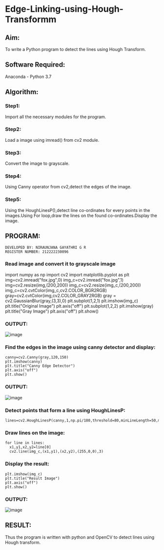 # Edge-Linking-using-Hough-Transformm

## Aim:
To write a Python program to detect the lines using Hough Transform.

## Software Required:
Anaconda - Python 3.7

## Algorithm:

### Step1:
Import all the necessary modules for the program.
### Step2: 
Load a image using imread() from cv2 module.
### Step3: 
Convert the image to grayscale.
### Step4: 
Using Canny operator from cv2,detect the edges of the image.
### Step5:
Using the HoughLinesP(),detect line co-ordinates for every points in the images.Using For loop,draw the lines on the found co-ordinates.Display the image.

## PROGRAM:
```
DEVELOPED BY: NIRAUNJANA GAYATHRI G R
REGISTER NUMBER: 212222230096
```

### Read image and convert it to grayscale image

import numpy as np
import cv2
import matplotlib.pyplot as plt
img=cv2.imread("fox.jpg",0)
img_c=cv2.imread("fox.jpg",1)
img=cv2.resize(img,(200,200))
img_c=cv2.resize(img_c,(200,200))
img_c=cv2.cvtColor(img_c,cv2.COLOR_BGR2RGB)
gray=cv2.cvtColor(img,cv2.COLOR_GRAY2RGB)
gray = cv2.GaussianBlur(gray,(3,3),0)
plt.subplot(1,2,1)
plt.imshow(img_c)
plt.title("Original Image")
plt.axis("off")
plt.subplot(1,2,2)
plt.imshow(gray)
plt.title("Gray Image")
plt.axis("off")
plt.show()

### OUTPUT:

![image](https://github.com/niraunjana/Edge-Linking-using-Hough-Transformm/assets/119395610/0dd4e6c0-9023-49b2-a65b-02281b48091f)

### Find the edges in the image using canny detector and display:
```
canny=cv2.Canny(gray,120,150)
plt.imshow(canny)
plt.title("Canny Edge Detector")
plt.axis("off")
plt.show()
```

### OUTPUT:
![image](https://github.com/niraunjana/Edge-Linking-using-Hough-Transformm/assets/119395610/562fe72a-4cb4-4c47-b88d-0f72bed60467)


### Detect points that form a line using HoughLinesP:
```
lines=cv2.HoughLinesP(canny,1,np.pi/180,threshold=80,minLineLength=50,maxLineGap=250)
```

### Draw lines on the image:
```
for line in lines:
  x1,y1,x2,y2=line[0]
  cv2.line(img_c,(x1,y1),(x2,y2),(255,0,0),3)
```

### Display the result:
```
plt.imshow(img_c)
plt.title("Result Image")
plt.axis("off")
plt.show()
```

### OUTPUT:
![image](https://github.com/niraunjana/Edge-Linking-using-Hough-Transformm/assets/119395610/cb257e44-53fc-4286-95f3-4128b02a79f9)

## RESULT:
Thus the program is written with python and OpenCV to detect lines using Hough transform.

